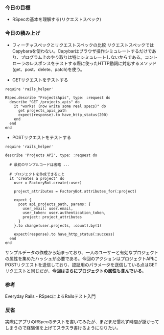 ### 今日の目標
- RSpecの基本を理解する(リクエストスペック)
 
### 今日の積み上げ
- フィーチャスペックとリクエストスペックの比較
リクエストスペックではCapybaraを使わない。Capybarはブラウザ操作シミュレートするだけであり、プログラム上のやり取りは特にシミュレートしないからである。コントローラのレスポンスをテストする際に使ったHTTP動詞に対応するメソッド(get、post、delete、patch)を使う。

- GETリクエストをテストする
```
require 'rails_helper'
 
RSpec.describe "ProjectsApis", type: :request do
  describe "GET /projects_apis" do
    it "works! (now write some real specs)" do
      get projects_apis_path
      expect(response).to have_http_status(200)
    end
  end
end
```

- POSTリクエストをテストする
```
require 'rails_helper'

describe 'Projects API', type: :request do

  # 最初のサンプルコードは省略 ...

  # プロジェクトを作成できること
  it 'creates a project' do
    user = FactoryBot.create(:user)

    project_attributes = FactoryBot.attributes_for(:project)

    expect {
      post api_projects_path, params: {
        user_email: user.email,
        user_token: user.authentication_token,
        project: project_attributes
      }
    }.to change(user.projects, :count).by(1)

    expect(response).to have_http_status(:success)
  end
end
```
サンプルデータの作成から始まっており、一人のユーザーと有効なプロジェクトの属性を集めたハッシュが必要である。今回のアクションはプロジェクトAPIにPOSTリクエストを送信しており、認証用のパラメータを送信している点はGETリクエストと同じだが、**今回はさらにプロジェクトの属性も含んでいる**。


### 参考
Everyday Rails - RSpecによるRailsテスト入門

### 反省
実際にアプリのRSpecのテストを書いてみたが、まだまだ慣れず時間が掛かってしまうので経験値を上げてスラスラ書けるようになりたい。